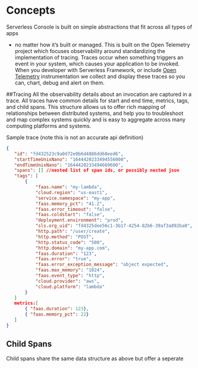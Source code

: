 <!--
title: Concepts
menuText: Concepts
description: Overview of concepts used on serevrless console. 
menuOrder: 2
-->

# Concepts 
Serverless Console is built on simple abstractions that fit across all types of apps
- no matter how it’s built or managed. This is built on the Open Telemetry project 
which focuses observability around standardizing the implementation of tracing. 
Traces occur when something triggers an event in your system, which causes your 
application to be invoked.  When you developer with Serverless Framework, 
or include [Open Telemetry](https://opentelemetry.io/) instrumentation we collect 
and display these traces so you can, chart, debug and alert on them. 

##Tracing
All the observability details about an invocation are captured in a trace. 
All traces have common details for start and end time, metrics, tags, and child 
spans. This structure allows us to offer rich mapping of relationships between 
distributed systems, and help you to troubleshoot and map complex systems quickly 
and is easy to aggregate across many computing platforms and systems.

Sample trace (note this is not an accurate api definition)

```json
{
   "id": "fd432523c9a0d72e0b6d4886dd68eed6",
   "startTimeUnixNano": "1644420233494556000",
   "endTimeUnixNano": "1644420233494669600",
   "spans": [] //nested list of span ids, or possibly nested json
   "tags": [
       {
           "faas.name": "my-lambda",
           "cloud.region": "us-east1",
           "service.namespace": "my-app",
           "faas.memory_pct": "41.2",
           "faas.error_timeout": "false",
           "faas.coldstart": "false",
           "deployment.environment": "prod",
           "sls.org_uid": "fd4325dee56c1-3b17-4254-82b6-39af3a892ba0",
           "http.path": "/user/create",
           "http.method": "POST",
           "http.status_code": "500",
           "http.domain": "my-app.com",
           "faas.duration": "123",
           "faas.error": "true",
           "faas.error_exception_message": "object expected",
           "faas.max_memory": "1024",
           "faas.event_type": "http",
           "cloud.provider": "aws",
           "cloud.platform": "lambda"
       }
   ]
   metrics:[
       { "faas.duration": 123},
       { "faas.memory_pct": 22}
   ]
}
```

## Child Spans
Child spans share the same data structure as above but offer a seperate
